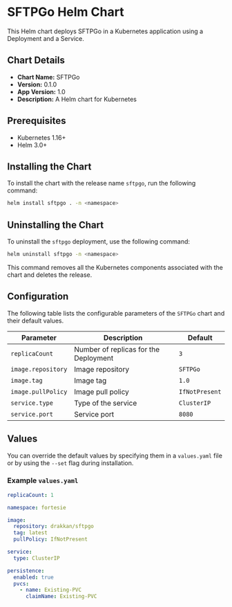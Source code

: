 
# SFTPGo Helm Chart

This Helm chart deploys SFTPGo in a Kubernetes application using a Deployment and a Service.

## Chart Details

- **Chart Name:** SFTPGo
- **Version:** 0.1.0
- **App Version:** 1.0
- **Description:** A Helm chart for Kubernetes

## Prerequisites

- Kubernetes 1.16+
- Helm 3.0+

## Installing the Chart

To install the chart with the release name `sftpgo`, run the following command:

```bash
helm install sftpgo . -n <namespace>
```

## Uninstalling the Chart

To uninstall the `sftpgo` deployment, use the following command:

```bash
helm uninstall sftpgo -n <namespace>
```

This command removes all the Kubernetes components associated with the chart and deletes the release.

## Configuration

The following table lists the configurable parameters of the `SFTPGo` chart and their default values.

| Parameter            | Description                                      | Default       |
|----------------------|--------------------------------------------------|---------------|
| `replicaCount`       | Number of replicas for the Deployment            | `3`           |
| `image.repository`   | Image repository                                 | `SFTPGo`      |
| `image.tag`          | Image tag                                        | `1.0`         |
| `image.pullPolicy`   | Image pull policy                                | `IfNotPresent`|
| `service.type`       | Type of the service                              | `ClusterIP`   |
| `service.port`       | Service port                                     | `8080`        |

## Values

You can override the default values by specifying them in a `values.yaml` file or by using the `--set` flag during installation.

### Example `values.yaml`

```yaml
replicaCount: 1

namespace: fortesie

image:
  repository: drakkan/sftpgo
  tag: latest
  pullPolicy: IfNotPresent

service:
  type: ClusterIP

persistence:
  enabled: true
  pvcs:
    - name: Existing-PVC
      claimName: Existing-PVC
```
